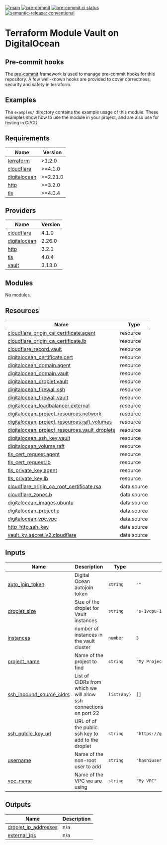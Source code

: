 [![main](https://github.com/brucellino/terraform-digitalocean-vault/actions/workflows/release.yml/badge.svg?branch=main)](https://github.com/brucellino/terraform-digitalocean-vault/actions/workflows/release.yml) [![pre-commit](https://img.shields.io/badge/pre--commit-enabled-brightgreen?logo=pre-commit&logoColor=white)](https://github.com/pre-commit/pre-commit) [![pre-commit.ci status](https://results.pre-commit.ci/badge/github/brucellino/terraform-digitalocean-vault/main.svg)](https://results.pre-commit.ci/latest/github/brucellino/terraform-digitalocean-vault/main) [![semantic-release: conventional](https://img.shields.io/badge/semantic--release-conventional-e10079?logo=semantic-release)](https://github.com/semantic-release/semantic-release)

# Terraform Module Vault on DigitalOcean

## Pre-commit hooks

<!-- Edit this section or delete if you make no change  -->

The [pre-commit](https://pre-commit.com) framework is used to manage pre-commit hooks for this repository.
A few well-known hooks are provided to cover correctness, security and safety in terraform.

## Examples

The `examples/` directory contains the example usage of this module.
These examples show how to use the module in your project, and are also use for testing in CI/CD.

<!-- BEGIN_TF_DOCS -->
## Requirements

| Name | Version |
|------|---------|
| <a name="requirement_terraform"></a> [terraform](#requirement\_terraform) | >1.2.0 |
| <a name="requirement_cloudflare"></a> [cloudflare](#requirement\_cloudflare) | >=4.1.0 |
| <a name="requirement_digitalocean"></a> [digitalocean](#requirement\_digitalocean) | >=2.21.0 |
| <a name="requirement_http"></a> [http](#requirement\_http) | >=3.2.0 |
| <a name="requirement_tls"></a> [tls](#requirement\_tls) | >=4.0.4 |

## Providers

| Name | Version |
|------|---------|
| <a name="provider_cloudflare"></a> [cloudflare](#provider\_cloudflare) | 4.1.0 |
| <a name="provider_digitalocean"></a> [digitalocean](#provider\_digitalocean) | 2.26.0 |
| <a name="provider_http"></a> [http](#provider\_http) | 3.2.1 |
| <a name="provider_tls"></a> [tls](#provider\_tls) | 4.0.4 |
| <a name="provider_vault"></a> [vault](#provider\_vault) | 3.13.0 |

## Modules

No modules.

## Resources

| Name | Type |
|------|------|
| [cloudflare_origin_ca_certificate.agent](https://registry.terraform.io/providers/cloudflare/cloudflare/latest/docs/resources/origin_ca_certificate) | resource |
| [cloudflare_origin_ca_certificate.lb](https://registry.terraform.io/providers/cloudflare/cloudflare/latest/docs/resources/origin_ca_certificate) | resource |
| [cloudflare_record.vault](https://registry.terraform.io/providers/cloudflare/cloudflare/latest/docs/resources/record) | resource |
| [digitalocean_certificate.cert](https://registry.terraform.io/providers/digitalocean/digitalocean/latest/docs/resources/certificate) | resource |
| [digitalocean_domain.agent](https://registry.terraform.io/providers/digitalocean/digitalocean/latest/docs/resources/domain) | resource |
| [digitalocean_domain.vault](https://registry.terraform.io/providers/digitalocean/digitalocean/latest/docs/resources/domain) | resource |
| [digitalocean_droplet.vault](https://registry.terraform.io/providers/digitalocean/digitalocean/latest/docs/resources/droplet) | resource |
| [digitalocean_firewall.ssh](https://registry.terraform.io/providers/digitalocean/digitalocean/latest/docs/resources/firewall) | resource |
| [digitalocean_firewall.vault](https://registry.terraform.io/providers/digitalocean/digitalocean/latest/docs/resources/firewall) | resource |
| [digitalocean_loadbalancer.external](https://registry.terraform.io/providers/digitalocean/digitalocean/latest/docs/resources/loadbalancer) | resource |
| [digitalocean_project_resources.network](https://registry.terraform.io/providers/digitalocean/digitalocean/latest/docs/resources/project_resources) | resource |
| [digitalocean_project_resources.raft_volumes](https://registry.terraform.io/providers/digitalocean/digitalocean/latest/docs/resources/project_resources) | resource |
| [digitalocean_project_resources.vault_droplets](https://registry.terraform.io/providers/digitalocean/digitalocean/latest/docs/resources/project_resources) | resource |
| [digitalocean_ssh_key.vault](https://registry.terraform.io/providers/digitalocean/digitalocean/latest/docs/resources/ssh_key) | resource |
| [digitalocean_volume.raft](https://registry.terraform.io/providers/digitalocean/digitalocean/latest/docs/resources/volume) | resource |
| [tls_cert_request.agent](https://registry.terraform.io/providers/hashicorp/tls/latest/docs/resources/cert_request) | resource |
| [tls_cert_request.lb](https://registry.terraform.io/providers/hashicorp/tls/latest/docs/resources/cert_request) | resource |
| [tls_private_key.agent](https://registry.terraform.io/providers/hashicorp/tls/latest/docs/resources/private_key) | resource |
| [tls_private_key.lb](https://registry.terraform.io/providers/hashicorp/tls/latest/docs/resources/private_key) | resource |
| [cloudflare_origin_ca_root_certificate.rsa](https://registry.terraform.io/providers/cloudflare/cloudflare/latest/docs/data-sources/origin_ca_root_certificate) | data source |
| [cloudflare_zones.b](https://registry.terraform.io/providers/cloudflare/cloudflare/latest/docs/data-sources/zones) | data source |
| [digitalocean_images.ubuntu](https://registry.terraform.io/providers/digitalocean/digitalocean/latest/docs/data-sources/images) | data source |
| [digitalocean_project.p](https://registry.terraform.io/providers/digitalocean/digitalocean/latest/docs/data-sources/project) | data source |
| [digitalocean_vpc.vpc](https://registry.terraform.io/providers/digitalocean/digitalocean/latest/docs/data-sources/vpc) | data source |
| [http_http.ssh_key](https://registry.terraform.io/providers/hashicorp/http/latest/docs/data-sources/http) | data source |
| [vault_kv_secret_v2.cloudflare](https://registry.terraform.io/providers/hashicorp/vault/latest/docs/data-sources/kv_secret_v2) | data source |

## Inputs

| Name | Description | Type | Default | Required |
|------|-------------|------|---------|:--------:|
| <a name="input_auto_join_token"></a> [auto\_join\_token](#input\_auto\_join\_token) | Digital Ocean autojoin token | `string` | `""` | no |
| <a name="input_droplet_size"></a> [droplet\_size](#input\_droplet\_size) | Size of the droplet for Vault instances | `string` | `"s-1vcpu-1gb"` | no |
| <a name="input_instances"></a> [instances](#input\_instances) | number of instances in the vault cluster | `number` | `3` | no |
| <a name="input_project_name"></a> [project\_name](#input\_project\_name) | Name of the project to find | `string` | `"My Project"` | no |
| <a name="input_ssh_inbound_source_cidrs"></a> [ssh\_inbound\_source\_cidrs](#input\_ssh\_inbound\_source\_cidrs) | List of CIDRs from which we will allow ssh connections on port 22 | `list(any)` | `[]` | no |
| <a name="input_ssh_public_key_url"></a> [ssh\_public\_key\_url](#input\_ssh\_public\_key\_url) | URL of of the public ssh key to add to the droplet | `string` | `"https://github.com/brucellino.keys"` | no |
| <a name="input_username"></a> [username](#input\_username) | Name of the non-root user to add | `string` | `"hashiuser"` | no |
| <a name="input_vpc_name"></a> [vpc\_name](#input\_vpc\_name) | Name of the VPC we are using | `string` | `"My VPC"` | no |

## Outputs

| Name | Description |
|------|-------------|
| <a name="output_droplet_ip_addresses"></a> [droplet\_ip\_addresses](#output\_droplet\_ip\_addresses) | n/a |
| <a name="output_external_ips"></a> [external\_ips](#output\_external\_ips) | n/a |
<!-- END_TF_DOCS -->
